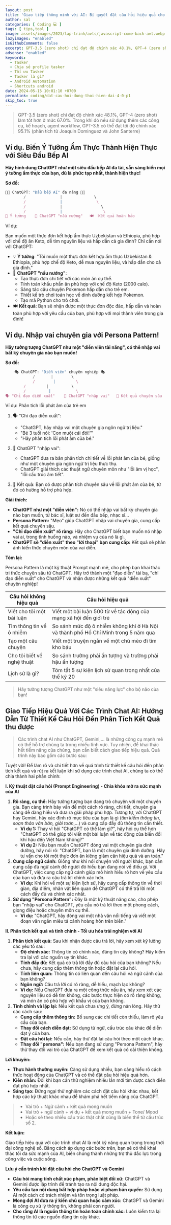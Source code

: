 ```yaml
---
layout: post
title: 'Giao tiếp thông minh với AI: Bí quyết đặt câu hỏi hiệu quả cho ChatGPT & Gemini [Phần 1]'
author: sal
categories: [ Coding 💻 ]
tags: [ tips,tool ]
image: assets/images/2023/lap-trinh/avts/javascript-come-back-avt.webp
lazyimages: "enabled"
isGithubComments: false
excerpt: GPT-3.5 (zero shot) chỉ đạt độ chính xác 48.1%, GPT-4 (zero shot) làm tốt hơn ở mức 67.0%. Trong khi đó nếu sử dụng thêm các công cụ, kế hoạch, agent workflow, GPT-3.5 có thể đạt tới độ chính xác 95.1% (phân tích từ Joaquin Dominguez và John Santerre)
adsense: "enabled"
keywords:
  - Tasker
  - Chia sẻ profile tasker
  - Tối ưu Tasker
  - Tasker là gì?
  - Android Automation
  - Shortcuts android
date: 2024-05-15 10:01:10 +0700
permalink: coding/dat-cau-hoi-dung-thoi-hien-dai-4-0-p1
skip_toc: true
---
```


> GPT-3.5 (zero shot) chỉ đạt độ chính xác 48.1%, GPT-4 (zero shot) làm tốt hơn ở mức 67.0%. Trong khi đó nếu sử dụng thêm các công cụ, kế hoạch, agent workflow, GPT-3.5 có thể đạt tới độ chính xác 95.1% (phân tích từ Joaquin Dominguez và John Santerre)

## Ví dụ. Biến Ý Tưởng Ẩm Thực Thành Hiện Thực với Siêu Đầu Bếp AI

**Hãy hình dung ChatGPT như một siêu đầu bếp AI đa tài, sẵn sàng biến mọi ý tưởng ẩm thực của bạn, dù là phức tạp nhất, thành hiện thực!**

**Sơ đồ:**

```javascript
👨‍🍳 ChatGPT: "Đầu bếp AI" đa năng 👨‍🍳
        /               |              \
        /               |               \
        /               |                 \
        /               |                  \
🧠 Ý tưởng    📝 ChatGPT "nấu nướng"   🍽️  Kết quả hoàn hảo
```

Ví dụ:

Bạn muốn một thực đơn kết hợp ẩm thực Uzbekistan và Ethiopia, phù hợp với chế độ ăn Keto, dễ tìm nguyên liệu và hấp dẫn cả gia đình? Chỉ cần nói với ChatGPT:

- 💡 **Ý tưởng**:  "Tôi muốn một thực đơn kết hợp ẩm thực Uzbekistan & Ethiopia, phù hợp chế độ Keto, dễ mua nguyên liệu, và hấp dẫn cho cả gia đình."
- 📝 **ChatGPT "nấu nướng"**:
    *  Tạo thực đơn chi tiết với các món ăn cụ thể.
    *  Tính toán khẩu phần ăn phù hợp với chế độ Keto (2000 calo).
    *  Sáng tác câu chuyện Pokemon hấp dẫn cho trẻ em.
    *  Thiết kế trò chơi toán học về dinh dưỡng kết hợp Pokemon.
    *  Tạo mã Python cho trò chơi.
- 🍽️ **Kết quả**:  Bạn sẽ nhận được một thực đơn độc đáo, hấp dẫn và hoàn toàn phù hợp với yêu cầu của bạn, phù hợp với mọi thành viên trong gia đình!

## Ví dụ. Nhập vai chuyên gia với Persona Pattern!

**Hãy tưởng tượng ChatGPT như một "diễn viên tài năng", có thể nhập vai bất kỳ chuyên gia nào bạn muốn!**

**Sơ đồ:**

```javascript
    🎭 ChatGPT: "Diễn viên" chuyên nghiệp 🎭
            /       |        \
            /        |         \
        /         |          \
        /          |           \
🗣️ "Chỉ đạo diễn xuất"    📝 ChatGPT "nhập vai"   💼 Kết quả chuyên sâu

```

Ví dụ:  Phân tích lỗi phát âm của trẻ em

1. 🗣️  "Chỉ đạo diễn xuất":
    * "ChatGPT, hãy nhập vai một chuyên gia ngôn ngữ trị liệu."
    * "Bé 3 tuổi nói: 'Con muột cái đói!'"
    * "Hãy phân tích lỗi phát âm của bé."

2. 📝 ChatGPT "nhập vai":
   *  ChatGPT đưa ra bản phân tích chi tiết về lỗi phát âm của bé, giống như một chuyên gia ngôn ngữ trị liệu thực thụ.
   *  ChatGPT giải thích các thuật ngữ chuyên môn như "lỗi âm vị học", "lỗi cấu trúc âm tiết".

3. 💼 Kết quả: Bạn có được phân tích chuyên sâu về lỗi phát âm của bé, từ đó có hướng hỗ trợ phù hợp.

 **Giải thích:**

*   **ChatGPT như một "diễn viên":** Nó có thể nhập vai bất kỳ chuyên gia nào bạn muốn, từ bác sĩ, luật sư đến đầu bếp, nhạc sĩ...
*   **Persona Pattern:** "Mẹo" giúp ChatGPT nhập vai chuyên gia, cung cấp kết quả chuyên sâu.
*   **"Chỉ đạo diễn xuất" rõ ràng:** Hãy cho ChatGPT biết bạn muốn nó nhập vai ai, trong tình huống nào, và nhiệm vụ của nó là gì.
*   **ChatGPT sẽ "diễn xuất" theo "lời thoại" bạn cung cấp:** Kết quả sẽ phản ánh kiến thức chuyên môn của vai diễn.

**Tóm lại:**

Persona Pattern là một kỹ thuật Prompt mạnh mẽ, cho phép bạn khai thác tri thức chuyên sâu từ ChatGPT. Hãy trở thành một "đạo diễn" tài ba, "chỉ đạo diễn xuất" cho ChatGPT và nhận được những kết quả "diễn xuất" chuyên nghiệp!

 | **Câu hỏi không hiệu quả** | **Câu hỏi hiệu quả** |
| --- | --- |
| Viết cho tôi một bài luận | Viết một bài luận 500 từ về tác động của mạng xã hội đến giới trẻ |
| Tìm thông tin về ô nhiễm | So sánh mức độ ô nhiễm không khí ở Hà Nội và thành phố Hồ Chí Minh trong 5 năm qua |
| Tạo một câu chuyện | Viết một truyện ngắn về một chú mèo đi tìm kho báu |
| Cho tôi biết về nghệ thuật | So sánh trường phái ấn tượng và trường phái hậu ấn tượng |
| Lịch sử là gì? | Tóm tắt 5 sự kiện lịch sử quan trọng nhất của thế kỷ 20 |

> Hãy tưởng tượng ChatGPT như một "siêu năng lực" cho bộ não của bạn!

## Giao Tiếp Hiệu Quả Với Các Trình Chat AI: Hướng Dẫn Từ Thiết Kế Câu Hỏi Đến Phân Tích Kết Quả thu được

> Các trình chat AI như ChatGPT, Gemini,... là những công cụ mạnh mẽ có thể hỗ trợ chúng ta trong nhiều lĩnh vực. Tuy nhiên, để khai thác hết tiềm năng của chúng, bạn cần biết cách giao tiếp hiệu quả. Quá trình này bao gồm các bước sau:

 Tuyệt vời! Để làm rõ và chi tiết hơn về quá trình từ thiết kế câu hỏi đến phân tích kết quả và rút ra kết luận khi sử dụng các trình chat AI, chúng ta có thể chia thành hai phần chính:

**I. Kỹ thuật đặt câu hỏi (Prompt Engineering) - Chìa khóa mở ra sức mạnh của AI**

1.  **Rõ ràng, cụ thể:** Hãy tưởng tượng bạn đang trò chuyện với một chuyên gia. Bạn càng trình bày vấn đề một cách rõ ràng, chi tiết, chuyên gia càng dễ dàng hiểu và đưa ra giải pháp phù hợp. Tương tự, với ChatGPT hay Gemini, hãy xác định rõ mục tiêu của bạn là gì (_tìm kiếm thông tin, soạn thảo văn bản, giải toán_,...) và cung cấp đầy đủ thông tin cần thiết.
    *   **Ví dụ 1:** Thay vì hỏi "ChatGPT có thể làm gì?", hãy hỏi cụ thể hơn "ChatGPT có thể giúp tôi viết một bài luận về tác động của biến đổi khí hậu đến Việt Nam không?"
    *   **Ví dụ 2:** Nếu bạn muốn ChatGPT đóng vai một chuyên gia dinh dưỡng, hãy nói rõ: "ChatGPT, bạn là một chuyên gia dinh dưỡng. Hãy tư vấn cho tôi một thực đơn ăn kiêng giảm cân hiệu quả và an toàn."
2.  **Cung cấp ngữ cảnh:** Giống như khi nói chuyện với người khác, bạn cần cung cấp đủ ngữ cảnh để người đó hiểu bạn đang nói về điều gì. Với ChatGPT, việc cung cấp ngữ cảnh giúp mô hình hiểu rõ hơn về yêu cầu của bạn và đưa ra câu trả lời chính xác hơn.
    *   **Ví dụ:** Khi hỏi về một sự kiện lịch sử, hãy cung cấp thông tin về thời gian, địa điểm, nhân vật liên quan để ChatGPT có thể trả lời một cách đầy đủ và chính xác nhất.
3.  **Sử dụng "Persona Pattern":** Đây là một kỹ thuật nâng cao, cho phép bạn "nhập vai" cho ChatGPT, yêu cầu nó trả lời theo một phong cách, giọng điệu hoặc chuyên môn cụ thể.
    *   **Ví dụ:** "ChatGPT, hãy đóng vai một nhà văn nổi tiếng và viết một đoạn văn ngắn miêu tả cảnh hoàng hôn trên biển."

**II. Phân tích kết quả và tinh chỉnh - Tối ưu hóa trải nghiệm với AI**

1.  **Phân tích kết quả:** Sau khi nhận được câu trả lời, hãy xem xét kỹ lưỡng các yếu tố sau:
    *   **Độ chính xác:** Thông tin có chính xác, đáng tin cậy không? Hãy kiểm tra lại với các nguồn uy tín khác.
    *   **Tính đầy đủ:** Kết quả có trả lời đầy đủ câu hỏi của bạn không? Nếu chưa, hãy cung cấp thêm thông tin hoặc đặt lại câu hỏi.
    *   **Tính liên quan:** Thông tin có liên quan đến câu hỏi và ngữ cảnh của bạn không?
    *   **Ngôn ngữ:** Câu trả lời có rõ ràng, dễ hiểu, mạch lạc không?
    *   **Ví dụ:** Nếu ChatGPT đưa ra một công thức nấu ăn, hãy xem xét các nguyên liệu có dễ tìm không, các bước thực hiện có rõ ràng không, và món ăn có phù hợp với khẩu vị của bạn không.
2.  **Tinh chỉnh và lặp lại:** Nếu kết quả chưa ưng ý, đừng nản lòng. Hãy thử các cách sau:
    *   **Cung cấp thêm thông tin:** Bổ sung các chi tiết còn thiếu, làm rõ yêu cầu của bạn.
    *   **Thay đổi cách diễn đạt:** Sử dụng từ ngữ, cấu trúc câu khác để diễn đạt ý của bạn.
    *   **Đặt câu hỏi lại:** Nếu cần, hãy thử đặt lại câu hỏi theo một cách khác.
    *   **Thay đổi "persona":** Nếu bạn đang sử dụng "Persona Pattern", hãy thử thay đổi vai trò của ChatGPT để xem kết quả có cải thiện không.

**Lời khuyên:**
* **Thực hành thường xuyên:** Càng sử dụng nhiều, bạn càng hiểu rõ cách thức hoạt động của ChatGPT và có thể đặt câu hỏi hiệu quả hơn.
* **Kiên nhẫn:** Đôi khi bạn cần thử nghiệm nhiều lần mới tìm được cách diễn đạt phù hợp nhất.
* **Sáng tạo:** Đừng ngại thử nghiệm các cách đặt câu hỏi khác nhau, kết hợp các kỹ thuật khác nhau để khám phá hết tiềm năng của ChatGPT.


> - Vai trò + Ngữ cảnh + kết quả mong muốn
> - Vai trò + ngữ cảnh + ví dụ + kết quả mong muốn + Tone/ Mood
> - Hoặc sẽ theo nhiều cấu trúc thật chất cũng là biến thể từ cấu trúc số 2.

**Kết luận:**

Giao tiếp hiệu quả với các trình chat AI là một kỹ năng quan trọng trong thời đại công nghệ số. Bằng cách áp dụng các bước trên, bạn sẽ có thể khai thác tối đa sức mạnh của AI, biến chúng thành những trợ thủ đắc lực trong công việc và cuộc sống.

**Lưu ý cần tránh khi đặt câu hỏi cho ChatGPT và Gemini**

*   **Câu hỏi mang tính chất xúc phạm, phân biệt đối xử:** ChatGPT và Gemini được lập trình để tránh tạo ra nội dung độc hại.
*   **Yêu cầu tạo nội dung bất hợp pháp hoặc vi phạm bản quyền:** Sử dụng AI một cách có trách nhiệm và tôn trọng luật pháp.
*   **Mong đợi AI đưa ra ý kiến chủ quan hoặc cảm xúc:** ChatGPT và Gemini là công cụ xử lý thông tin, không phải con người.
*   **Cho rằng AI là nguồn thông tin hoàn toàn chính xác:** Luôn kiểm tra lại thông tin từ các nguồn đáng tin cậy khác.
